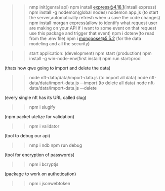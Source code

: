 >>nmp init(genral api)
>>npm install express@4.18.1(intsall express)
>>npm install -g nodemon(global nodes)
>>nodemon app.js (to start the server,automatically refresh when u save the code changes)
>>npm install morgan express(allow to identify what request user are making on your API if i want to some event on that request use this package and trigger that event)
>>npm i dotenv(to read from the .env file)
>>npm i mongoose@5.5.2 (for the data modeling and all the security)


>>start application:
(development)
npm start
(production)
npm install -g win-node-env(first install)
npm run start:prod

(thats how qwe going to import and delete the data)
>>node nft-data/data/import-data.js
(to import all data)
>>node nft-data/data/import-data.js --import
(to delete all data)
>>node nft-data/data/import-data.js --delete

(every single nft has its URL called slug)
>>npm i slugify

(npm packet utelize for validation)
>>npm i validator



(tool to debug our api)
>>nmp i ndb
>>npm run debug


(tool for encryption of passwords)
>>npm i bcryptjs


(package to work on authetication)
>>npm i jsonwebtoken